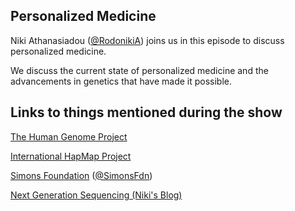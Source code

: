 ## Personalized Medicine 

Niki Athanasiadou (<a href="https://twitter.com/RodonikiA">@RodonikiA</a>) joins us in this episode to discuss personalized medicine.

We discuss the current state of personalized medicine and the advancements in genetics that have made it possible.

<h2>Links to things mentioned during the show</h2>
<p><a href="http://www.genome.gov/">The Human Genome Project</a></p>
<p><a href="http://hapmap.ncbi.nlm.nih.gov/">International HapMap Project</a></p>

<p><a href="http://www.simonsfoundation.org/">Simons Foundation</a> (<a href="https://twitter.com/SimonsFdn">@SimonsFdn</a>)</p>

<p><a href="http://bitesizebio.com/profile/niki-athanasiadou/">Next Generation Sequencing (Niki's Blog)</a>
